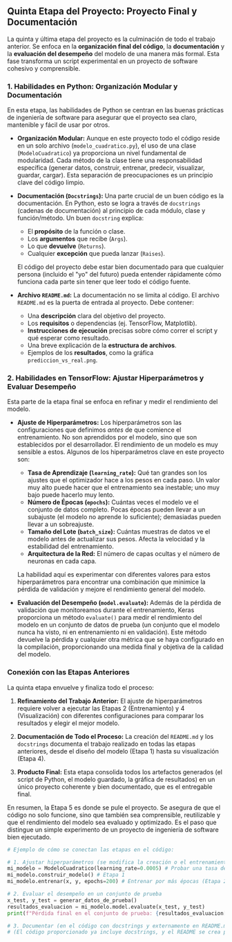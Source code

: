 ## Quinta Etapa del Proyecto: Proyecto Final y Documentación

La quinta y última etapa del proyecto es la culminación de todo el trabajo anterior. Se enfoca en la **organización final del código**, la **documentación** y la **evaluación del desempeño** del modelo de una manera más formal. Esta fase transforma un script experimental en un proyecto de software cohesivo y comprensible.

### 1. Habilidades en Python: Organización Modular y Documentación

En esta etapa, las habilidades de Python se centran en las buenas prácticas de ingeniería de software para asegurar que el proyecto sea claro, mantenible y fácil de usar por otros.

*   **Organización Modular:** Aunque en este proyecto todo el código reside en un solo archivo (`modelo_cuadratico.py`), el uso de una clase (`ModeloCuadratico`) ya proporciona un nivel fundamental de modularidad. Cada método de la clase tiene una responsabilidad específica (generar datos, construir, entrenar, predecir, visualizar, guardar, cargar). Esta separación de preocupaciones es un principio clave del código limpio.

*   **Documentación (`Docstrings`):** Una parte crucial de un buen código es la documentación. En Python, esto se logra a través de `docstrings` (cadenas de documentación) al principio de cada módulo, clase y función/método. Un buen `docstring` explica:
    *   El **propósito** de la función o clase.
    *   Los **argumentos** que recibe (`Args`).
    *   Lo que **devuelve** (`Returns`).
    *   Cualquier **excepción** que pueda lanzar (`Raises`).

    El código del proyecto debe estar bien documentado para que cualquier persona (incluido el "yo" del futuro) pueda entender rápidamente cómo funciona cada parte sin tener que leer todo el código fuente.

*   **Archivo `README.md`:** La documentación no se limita al código. El archivo `README.md` es la puerta de entrada al proyecto. Debe contener:
    *   Una **descripción** clara del objetivo del proyecto.
    *   Los **requisitos** o dependencias (ej. TensorFlow, Matplotlib).
    *   **Instrucciones de ejecución** precisas sobre cómo correr el script y qué esperar como resultado.
    *   Una breve explicación de la **estructura de archivos**.
    *   Ejemplos de los **resultados**, como la gráfica `prediccion_vs_real.png`.

### 2. Habilidades en TensorFlow: Ajustar Hiperparámetros y Evaluar Desempeño

Esta parte de la etapa final se enfoca en refinar y medir el rendimiento del modelo.

*   **Ajuste de Hiperparámetros:** Los hiperparámetros son las configuraciones que definimos *antes* de que comience el entrenamiento. No son aprendidos por el modelo, sino que son establecidos por el desarrollador. El rendimiento de un modelo es muy sensible a estos. Algunos de los hiperparámetros clave en este proyecto son:
    *   **Tasa de Aprendizaje (`learning_rate`):** Qué tan grandes son los ajustes que el optimizador hace a los pesos en cada paso. Un valor muy alto puede hacer que el entrenamiento sea inestable; uno muy bajo puede hacerlo muy lento.
    *   **Número de Épocas (`epochs`):** Cuántas veces el modelo ve el conjunto de datos completo. Pocas épocas pueden llevar a un subajuste (el modelo no aprende lo suficiente); demasiadas pueden llevar a un sobreajuste.
    *   **Tamaño del Lote (`batch_size`):** Cuántas muestras de datos ve el modelo antes de actualizar sus pesos. Afecta la velocidad y la estabilidad del entrenamiento.
    *   **Arquitectura de la Red:** El número de capas ocultas y el número de neuronas en cada capa.

    La habilidad aquí es experimentar con diferentes valores para estos hiperparámetros para encontrar una combinación que minimice la pérdida de validación y mejore el rendimiento general del modelo.

*   **Evaluación del Desempeño (`model.evaluate`):** Además de la pérdida de validación que monitoreamos durante el entrenamiento, Keras proporciona un método `evaluate()` para medir el rendimiento del modelo en un conjunto de datos de prueba (un conjunto que el modelo nunca ha visto, ni en entrenamiento ni en validación). Este método devuelve la pérdida y cualquier otra métrica que se haya configurado en la compilación, proporcionando una medida final y objetiva de la calidad del modelo.

### Conexión con las Etapas Anteriores

La quinta etapa envuelve y finaliza todo el proceso:

1.  **Refinamiento del Trabajo Anterior:** El ajuste de hiperparámetros requiere volver a ejecutar las Etapas 2 (Entrenamiento) y 4 (Visualización) con diferentes configuraciones para comparar los resultados y elegir el mejor modelo.

2.  **Documentación de Todo el Proceso:** La creación del `README.md` y los `docstrings` documenta el trabajo realizado en todas las etapas anteriores, desde el diseño del modelo (Etapa 1) hasta su visualización (Etapa 4).

3.  **Producto Final:** Esta etapa consolida todos los artefactos generados (el script de Python, el modelo guardado, la gráfica de resultados) en un único proyecto coherente y bien documentado, que es el entregable final.

En resumen, la Etapa 5 es donde se pule el proyecto. Se asegura de que el código no solo funcione, sino que también sea comprensible, reutilizable y que el rendimiento del modelo sea evaluado y optimizado. Es el paso que distingue un simple experimento de un proyecto de ingeniería de software bien ejecutado.

```python
# Ejemplo de cómo se conectan las etapas en el código:

# 1. Ajustar hiperparámetros (se modifica la creación o el entrenamiento)
mi_modelo = ModeloCuadratico(learning_rate=0.0005) # Probar una tasa de aprendizaje diferente
mi_modelo.construir_modelo() # Etapa 1
mi_modelo.entrenar(x, y, epochs=200) # Entrenar por más épocas (Etapa 2)

# 2. Evaluar el desempeño en un conjunto de prueba
x_test, y_test = generar_datos_de_prueba()
resultados_evaluacion = mi_modelo.model.evaluate(x_test, y_test)
print(f"Pérdida final en el conjunto de prueba: {resultados_evaluacion[0]}")

# 3. Documentar (en el código con docstrings y externamente en README.md)
# (El código proporcionado ya incluye docstrings, y el README se crea por separado)
```
